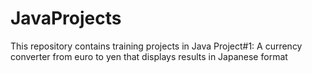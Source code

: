 # JavaProjects
This repository contains training projects in Java
Project#1: A currency converter from euro to yen that displays results in Japanese format
